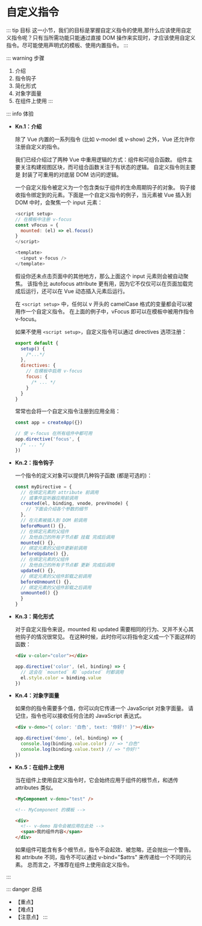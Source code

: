 # 自定义指令

::: tip 目标
这一小节，我们的目标是掌握自定义指令的使用,那什么应该使用自定义指令呢？只有当所需功能只能通过直接 DOM 操作来实现时，才应该使用自定义指令。尽可能使用声明式的模板、使用内置指令。
:::

::: warning 步骤

1. 介绍
2. 指令钩子
3. 简化形式
4. 对象字面量
5. 在组件上使用
:::

::: info 体验

* **Kn.1：介绍**

  除了 Vue 内置的一系列指令 (比如 v-model 或 v-show) 之外，Vue 还允许你注册自定义的指令。

  我们已经介绍过了两种 Vue 中重用逻辑的方式：组件和可组合函数。
  组件主要关注构建视图区块，而可组合函数关注于有状态的逻辑。
  自定义指令则主要是 封装了可重用的对底层 DOM 访问的逻辑。

  一个自定义指令被定义为一个包含类似于组件的生命周期钩子的对象。
  钩子接收指令绑定到的元素。下面是一个自定义指令的例子，当元素被 Vue 插入到   DOM 中时，会聚焦一个 input 元素：

  ```js
  <script setup>
  // 在模板中注册 v-focus
  const vFocus = {
    mounted: (el) => el.focus()
  }
  </script>

  <template>
    <input v-focus />
  </template>
  ```

  假设你还未点击页面中的其他地方，那么上面这个 input 元素则会被自动聚焦。
  该指令比 autofocus attribute 更有用，因为它不仅仅可以在页面加载完成后运行，还可以在 Vue 动态插入元素后运行。

  在 `<script setup>` 中，任何以 v 开头的 camelCase 格式的变量都会可以被用作一个自定义指令。
  在上面的例子中，vFocus 即可以在模板中被用作指令 v-focus。

  如果不使用 `<script setup>`，自定义指令可以通过 directives 选项注册：

  ```js
  export default {
    setup() {
      /*...*/
    },
    directives: {
      // 在模板中启用 v-focus
      focus: {
        /* ... */
      }
    }
  }
  ```

  常常也会将一个自定义指令注册到应用全局：

  ```js
  const app = createApp({})

  // 使 v-focus 在所有组件中都可用
  app.directive('focus', {
    /* ... */
  })
  ```

* **Kn.2：指令钩子**

  一个指令的定义对象可以提供几种钩子函数 (都是可选的)：

  ```js
  const myDirective = {
    // 在绑定元素的 attribute 前调用
    // 或事件监听器应用前调用
    created(el, binding, vnode, prevVnode) {
      // 下面会介绍各个参数的细节
    },
    // 在元素被插入到 DOM 前调用
    beforeMount() {},
    // 在绑定元素的父组件
    // 及他自己的所有子节点都 挂载 完成后调用
    mounted() {},
    // 绑定元素的父组件更新前调用
    beforeUpdate() {},
    // 在绑定元素的父组件
    // 及他自己的所有子节点都 更新 完成后调用
    updated() {},
    // 绑定元素的父组件卸载之前调用
    beforeUnmount() {},
    // 绑定元素的父组件卸载之后调用
    unmounted() {}
    }
  }
  ```

* **Kn.3：简化形式**

  对于自定义指令来说，mounted 和 updated 需要相同的行为、又并不关心其他钩子的情况很常见。
  在这种时候，此时你可以将指令定义成一个下面这样的函数：

  ```html
  <div v-color="color"></div>
  ```

  ```js
  app.directive('color', (el, binding) => {
    // 这会在 `mounted` 和 `updated` 时都调用
    el.style.color = binding.value
  })
  ```

* **Kn.4：对象字面量**

  如果你的指令需要多个值，你可以向它传递一个 JavaScript 对象字面量。
  请记住，指令也可以接收任何合法的 JavaScript 表达式。

  ```html
  <div v-demo="{ color: '白色', text: '你好!' }"></div>
  ```

  ```js
  app.directive('demo', (el, binding) => {
    console.log(binding.value.color) // => "白色"
    console.log(binding.value.text) // => "你好!"
  })
  ```

* **Kn.5：在组件上使用**

  当在组件上使用自定义指令时，它会始终应用于组件的根节点，和透传 attributes 类似。

  ```html
  <MyComponent v-demo="test" />
  ```

  ```html
  <!-- MyComponent 的模板 -->

  <div> 
    <!-- v-demo 指令会被应用在此处 -->
    <span>我的组件内容</span>
  </div>
  ```

  如果组件可能含有多个根节点，指令不会起效、被忽略，还会抛出一个警告。
  和 attribute 不同，指令不可以通过 v-bind="$attrs" 来传递给一个不同的元素。
  总而言之，不推荐在组件上使用自定义指令。

:::

::: danger 总结

* 【重点】
* 【难点】
* 【注意点】
:::
